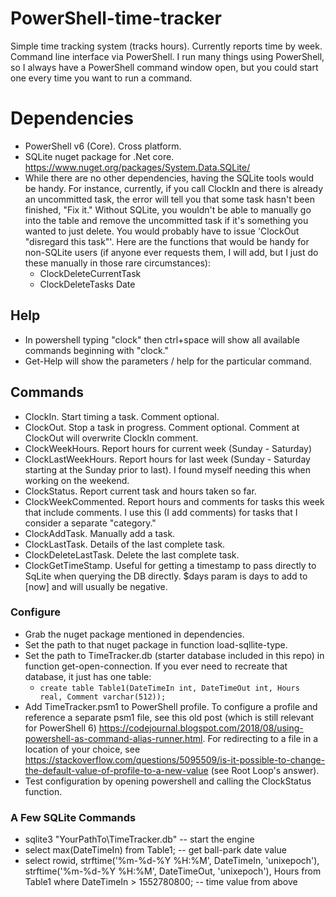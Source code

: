 # PowerShell-time-tracker
Simple time tracking system (tracks hours).  Currently reports time by week.  Command line interface via PowerShell.  I run many things using PowerShell, so I always have a PowerShell command window open, but you could start one every time you want to run a command.

# Dependencies
* PowerShell v6 (Core).  Cross platform.
* SQLite nuget package for .Net core.  https://www.nuget.org/packages/System.Data.SQLite/
* While there are no other dependencies, having the SQLite tools would be handy.  For instance, currently, if you call ClockIn and there is already an uncommitted task, the error will tell you that some task hasn't been finished, "Fix it."  Without SQLite, you wouldn't be able to manually go into the table and remove the uncommitted task if it's something you wanted to just delete.  You would probably have to issue 'ClockOut "disregard this task"'.  Here are the functions that would be handy for non-SQLite users (if anyone ever requests them, I will add, but I just do these manually in those rare circumstances):
  * ClockDeleteCurrentTask
  * ClockDeleteTasks Date

## Help
* In powershell typing "clock" then ctrl+space will show all available commands beginning with "clock."
* Get-Help <command> will show the parameters / help for the particular command.

## Commands
* ClockIn.  Start timing a task.  Comment optional.
* ClockOut.  Stop a task in progress.  Comment optional.  Comment at ClockOut will overwrite ClockIn comment.
* ClockWeekHours.  Report hours for current week (Sunday - Saturday)
* ClockLastWeekHours.  Report hours for last week (Sunday - Saturday starting at the Sunday prior to last).  I found myself needing this when working on the weekend.
* ClockStatus.  Report current task and hours taken so far.
* ClockWeekCommented.  Report hours and comments for tasks this week that include comments.  I use this (I add comments) for tasks that I consider a separate "category."
* ClockAddTask.  Manually add a task.
* ClockLastTask.  Details of the last complete task.
* ClockDeleteLastTask.  Delete the last complete task.
* ClockGetTimeStamp.  Useful for getting a timestamp to pass directly to SqLite when querying the DB directly.  $days param is days to add to [now] and will usually be negative.

### Configure
* Grab the nuget package mentioned in dependencies.
* Set the path to that nuget package in function load-sqllite-type.
* Set the path to TimeTracker.db (starter database included in this repo) in function get-open-connection.  If you ever need to recreate that database, it just has one table:
  * `create table Table1(DateTimeIn int, DateTimeOut int, Hours real, Comment varchar(512));`
* Add TimeTracker.psm1 to PowerShell profile.  To configure a profile and reference a separate psm1 file, see this old post (which is still relevant for PowerShell 6) https://codejournal.blogspot.com/2018/08/using-powershell-as-command-alias-runner.html.  For redirecting to a file in a location of your choice, see https://stackoverflow.com/questions/5095509/is-it-possible-to-change-the-default-value-of-profile-to-a-new-value (see Root Loop's answer).
* Test configuration by opening powershell and calling the ClockStatus function.

### A Few SQLite Commands
* sqlite3 "YourPathTo\TimeTracker.db" -- start the engine
* select max(DateTimeIn) from Table1; -- get ball-park date value
* select rowid, strftime('%m-%d-%Y %H:%M', DateTimeIn, 'unixepoch'), strftime('%m-%d-%Y %H:%M', DateTimeOut, 'unixepoch'), Hours from Table1 where DateTimeIn > 1552780800; -- time value from above